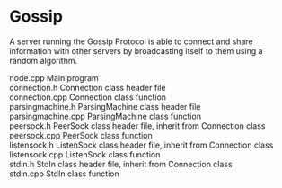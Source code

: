# Gossip

A server running the Gossip Protocol is able to connect and share information with other servers by broadcasting itself to them using a random algorithm.<br>

node.cpp            Main program<br>
connection.h		    Connection class header file<br>
connection.cpp		  Connection class function<br>
parsingmachine.h	  ParsingMachine class header file<br>
parsingmachine.cpp	ParsingMachine class function<br>
peersock.h		      PeerSock class header file, inherit from Connection class<br>
peersock.cpp		    PeerSock class function<br>
listensock.h		    ListenSock class header file, inherit from Connection class<br>
listensock.cpp		  ListenSock class function<br>
stdin.h			        StdIn class header file, inherit from Connection class<br>
stdin.cpp		        StdIn class function<br>
